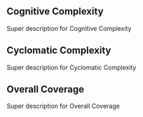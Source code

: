 <script src="https://cdn.jsdelivr.net/npm/chart.js@3.7.1/dist/chart.min.js"></script>
<script src="https://cdn.jsdelivr.net/npm/chartjs-plugin-autocolors"></script>
<script>Chart.register(window['chartjs-plugin-autocolors']);</script>

## Cognitive Complexity

<div><p>Super description for Cognitive Complexity</p>
<canvas id="cognitive_complexity-chart"></canvas>
<script>
  new Chart(document.getElementById('cognitive_complexity-chart'), {
    type: 'line',
    options: {
      title: {
        display: true,
        text: 'Cognitive Complexity'
      },
      plugins: {
        legend: {
          position: 'bottom'
        }
      }
    },
    data: {
      labels: ['pi-2201-sample'],
      datasets: [
        {
  data: [null],
  label: 'Audit module',
  fill: false
},
{
  data: [null],
  label: 'Message history module',
  fill: false
},
{
  data: [76],
  label: 'Trending module',
  fill: false
},

      ]
    }
  });
</script>
</div>


## Cyclomatic Complexity

<div><p>Super description for Cyclomatic Complexity</p>
<canvas id="complexity-chart"></canvas>
<script>
  new Chart(document.getElementById('complexity-chart'), {
    type: 'line',
    options: {
      title: {
        display: true,
        text: 'Cyclomatic Complexity'
      },
      plugins: {
        legend: {
          position: 'bottom'
        }
      }
    },
    data: {
      labels: ['pi-2201-sample'],
      datasets: [
        {
  data: [null],
  label: 'Audit module',
  fill: false
},
{
  data: [null],
  label: 'Message history module',
  fill: false
},
{
  data: [511],
  label: 'Trending module',
  fill: false
},

      ]
    }
  });
</script>
</div>


## Overall Coverage

<div><p>Super description for Overall Coverage</p>
<canvas id="coverage-chart"></canvas>
<script>
  new Chart(document.getElementById('coverage-chart'), {
    type: 'line',
    options: {
      title: {
        display: true,
        text: 'Overall Coverage'
      },
      plugins: {
        legend: {
          position: 'bottom'
        }
      }
    },
    data: {
      labels: ['pi-2201-sample'],
      datasets: [
        {
  data: [null],
  label: 'Audit module',
  fill: false
},
{
  data: [null],
  label: 'Message history module',
  fill: false
},
{
  data: [71.7],
  label: 'Trending module',
  fill: false
},

      ]
    }
  });
</script>
</div>

